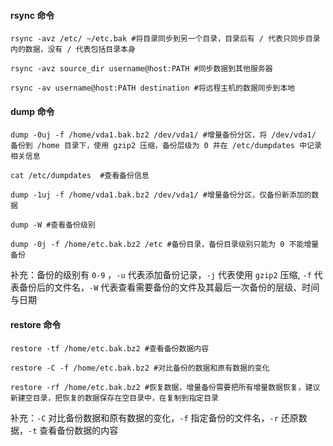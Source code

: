 #### rsync 命令

```
rsync -avz /etc/ ~/etc.bak #将目录同步到另一个目录，目录后有 / 代表只同步目录内的数据，没有 / 代表包括目录本身

rsync -avz source_dir username@host:PATH #同步数据到其他服务器

rsync -av username@host:PATH destination #将远程主机的数据同步到本地
```

#### dump 命令

```
dump -0uj -f /home/vda1.bak.bz2 /dev/vda1/ #增量备份分区，将 /dev/vda1/ 备份到 /home 目录下，使用 gzip2 压缩，备份层级为 0 并在 /etc/dumpdates 中记录相关信息

cat /etc/dumpdates  #查看备份信息

dump -1uj -f /home/vda1.bak.bz2 /dev/vda1/ #增量备份分区，仅备份新添加的数据

dump -W #查看备份级别

dump -0j -f /home/etc.bak.bz2 /etc #备份目录，备份目录级别只能为 0 不能增量备份
```

补充：备份的级别有 `0-9` ，`-u` 代表添加备份记录，`-j` 代表使用 `gzip2` 压缩, `-f` 代表备份后的文件名，`-W` 代表查看需要备份的文件及其最后一次备份的层级、时间与日期

#### restore 命令

```
restore -tf /home/etc.bak.bz2 #查看备份数据内容

restore -C -f /home/etc.bak.bz2 #对比备份的数据和原有数据的变化

restore -rf /home/etc.bak.bz2 #恢复数据，增量备份需要把所有增量数据恢复，建议新建空目录，把恢复的数据保存在空目录中，在复制到指定目录
```

补充：`-C` 对比备份数据和原有数据的变化，`-f` 指定备份的文件名，`-r` 还原数据，`-t` 查看备份数据的内容